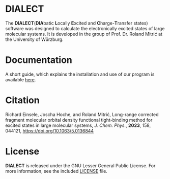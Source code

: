 # DIALECT

The __DIALECT__(**DIA**batic **L**ocally **E**xcited and **C**harge-**T**ransfer states) software was designed to calculate the electronically excited states of large molecular systems. It is developed in the group of Prof. Dr. Roland Mitrić at the University of Würzburg.

# Documentation
A short guide, which explains the installation and use of our program is available [here](https://github.com/dialect-rs/manual).  

# Citation
Richard Einsele, Joscha Hoche, and Roland Mitrić, Long-range corrected fragment molecular orbital density functional tight-binding method for excited states in large molecular systems, *J. Chem. Phys.*, __2023__, 158, 044121, https://doi.org/10.1063/5.0136844

# License
__DIALECT__ is released under the GNU Lesser General Public License. For more information, see the included [LICENSE](https://github.com/dialect-rs/DIALECT-rs/blob/main/LICENSE) file.
